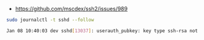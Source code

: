 - https://github.com/mscdex/ssh2/issues/989

```bash
sudo journalctl -t sshd --follow

Jan 08 10:40:03 dev sshd[13037]: userauth_pubkey: key type ssh-rsa not in PubkeyAcceptedAlgorithms [preauth]
```
